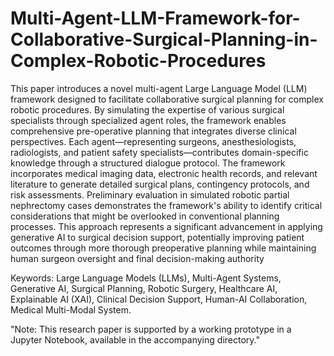 # Multi-Agent-LLM-Framework-for-Collaborative-Surgical-Planning-in-Complex-Robotic-Procedures

This paper introduces a novel multi-agent Large Language Model (LLM) framework designed to facilitate collaborative surgical planning for complex robotic procedures. By simulating the expertise of various surgical specialists through specialized agent roles, the framework enables comprehensive pre-operative planning that integrates diverse clinical perspectives. Each agent—representing surgeons, anesthesiologists, radiologists, and patient safety specialists—contributes domain-specific knowledge through a structured dialogue protocol. The framework incorporates medical imaging data, electronic health records, and relevant literature to generate detailed surgical plans, contingency protocols, and risk assessments. Preliminary evaluation in simulated robotic partial nephrectomy cases demonstrates the framework's ability to identify critical considerations that might be overlooked in conventional planning processes. This approach represents a significant advancement in applying generative AI to surgical decision support, potentially improving patient outcomes through more thorough preoperative planning while maintaining human surgeon oversight and final decision-making authority

Keywords: Large Language Models (LLMs), Multi-Agent Systems, Generative AI, Surgical Planning, Robotic Surgery,
Healthcare AI, Explainable AI (XAI), Clinical Decision Support, Human-AI Collaboration, Medical Multi-Modal System.

"Note: This research paper is supported by a working prototype in a Jupyter Notebook, available in the accompanying directory."
